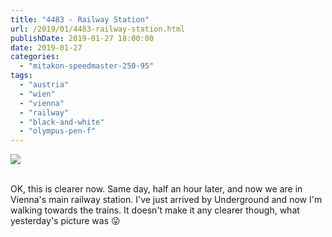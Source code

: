 ```yaml
---
title: "4483 - Railway Station"
url: /2019/01/4483-railway-station.html
publishDate: 2019-01-27 18:00:00
date: 2019-01-27
categories: 
  - "mitakon-speedmaster-250-95"
tags: 
  - "austria"
  - "wien"
  - "vienna"
  - "railway"
  - "black-and-white"
  - "olympus-pen-f"
---
```

<div class="container">
<div class="center"><a target="_blank" href="https://d25zfm9zpd7gm5.cloudfront.net/1200x1200/2017/20171101_190151_lr.jpg"><img class="webfeedsFeaturedVisual" src="https://d25zfm9zpd7gm5.cloudfront.net/0600x0600/2017/20171101_190151_lr.jpg" /></a></div>
</div>
<br />

OK, this is clearer now. Same day, half an hour later, and now we
are in Vienna's main railway station. I've just arrived by
Underground and now I'm walking towards the trains. It doesn't make
it any clearer though, what yesterday's picture was
:stuck_out_tongue:
